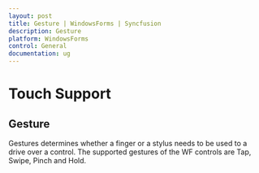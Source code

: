 ```yaml
---
layout: post
title: Gesture | WindowsForms | Syncfusion
description: Gesture
platform: WindowsForms
control: General
documentation: ug
---
```


# Touch Support

## Gesture

Gestures determines whether a finger or a stylus needs to be used to a drive over a control. The supported gestures of the WF controls are Tap, Swipe, Pinch and Hold.

